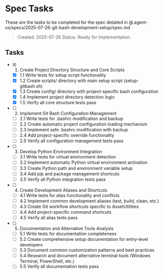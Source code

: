 # Spec Tasks

These are the tasks to be completed for the spec detailed in @.agent-os/specs/2025-07-26-git-bash-development-setup/spec.md

> Created: 2025-07-26
> Status: Ready for Implementation

## Tasks

- [x] 1. Create Project Directory Structure and Core Scripts
  - [x] 1.1 Write tests for setup script functionality
  - [x] 1.2 Create scripts/ directory with main setup script (setup-gitbash.sh)
  - [x] 1.3 Create config/ directory with project-specific bash configuration
  - [x] 1.4 Implement project directory detection logic
  - [x] 1.5 Verify all core structure tests pass

- [ ] 2. Implement Git Bash Configuration Management
  - [ ] 2.1 Write tests for .bashrc modification and backup
  - [ ] 2.2 Create automatic project configuration loading mechanism
  - [ ] 2.3 Implement safe .bashrc modification with backup
  - [ ] 2.4 Add project-specific override functionality
  - [ ] 2.5 Verify all configuration management tests pass

- [ ] 3. Develop Python Environment Integration
  - [ ] 3.1 Write tests for virtual environment detection
  - [ ] 3.2 Implement automatic Python virtual environment activation
  - [ ] 3.3 Create Python path and environment variable setup
  - [ ] 3.4 Add pip and package management shortcuts
  - [ ] 3.5 Verify all Python integration tests pass

- [ ] 4. Create Development Aliases and Shortcuts
  - [ ] 4.1 Write tests for alias functionality and conflicts
  - [ ] 4.2 Implement common development aliases (test, build, clean, etc.)
  - [ ] 4.3 Create Git workflow shortcuts specific to AssetUtilities
  - [ ] 4.4 Add project-specific command shortcuts
  - [ ] 4.5 Verify all alias tests pass

- [ ] 5. Documentation and Alternative Tools Analysis
  - [ ] 5.1 Write tests for documentation completeness
  - [ ] 5.2 Create comprehensive setup documentation for entry-level developers
  - [ ] 5.3 Document common customization patterns and best practices
  - [ ] 5.4 Research and document alternative terminal tools (Windows Terminal, PowerShell, etc.)
  - [ ] 5.5 Verify all documentation tests pass